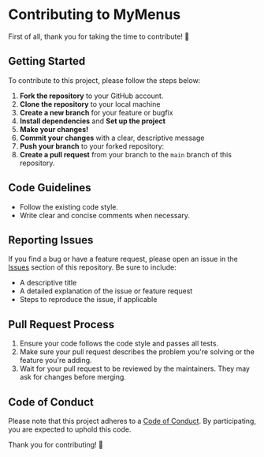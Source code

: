 # Contributing to MyMenus

First of all, thank you for taking the time to contribute! 🎉

## Getting Started

To contribute to this project, please follow the steps below:

1. **Fork the repository** to your GitHub account.
2. **Clone the repository** to your local machine
3. **Create a new branch** for your feature or bugfix
4. **Install dependencies** and **Set up the project**
5. **Make your changes!**
6. **Commit your changes** with a clear, descriptive message
7. **Push your branch** to your forked repository:
8. **Create a pull request** from your branch to the `main` branch of this repository.

## Code Guidelines

- Follow the existing code style.
- Write clear and concise comments when necessary.

## Reporting Issues

If you find a bug or have a feature request, please open an issue in the [Issues](https://github.com/antoheri/Recettes/issues) section of this repository. Be sure to include:

- A descriptive title
- A detailed explanation of the issue or feature request
- Steps to reproduce the issue, if applicable

## Pull Request Process

1. Ensure your code follows the code style and passes all tests.
2. Make sure your pull request describes the problem you're solving or the feature you're adding.
3. Wait for your pull request to be reviewed by the maintainers. They may ask for changes before merging.

## Code of Conduct

Please note that this project adheres to a [Code of Conduct](CODE_OF_CONDUCT.md). By participating, you are expected to uphold this code.

Thank you for contributing! 🎉
